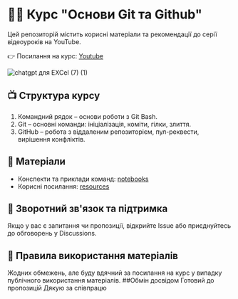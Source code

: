 # 🧑‍💻 Курс "Основи Git та Github"

Цей репозиторій містить корисні матеріали та рекомендації до серії відеоуроків на YouTube.

👉 Посилання на курс: [Youtube](https://youtu.be/9CnZihyYjjA)

![chatgpt для EXCel (7) (1)](https://github.com/user-attachments/assets/67c87610-c682-4088-bf8a-1e3f3748195c)

## 📺 Структура курсу
1. Командний рядок – основи роботи з Git Bash.
2. Git – основні команди: ініціалізація, коміти, гілки, злиття.
3. GitHub – робота з віддаленим репозиторієм, пул-реквести, вирішення конфліктів.

## 📂 Матеріали
- Конспекти та приклади команд: [notebooks](https://github.com/NickTimosh/git_course/tree/main/notebooks)
- Корисні посилання: [resources](https://github.com/NickTimosh/git_course/edit/main/resources/readme.md)
  
## 💬 Зворотний зв'язок та підтримка
Якщо у вас є запитання чи пропозиції, відкрийте Issue або приєднуйтесь до обговорень у Discussions.

## 📜 Правила використання матеріалів
Жодних обмежень, але буду вдячний за посилання на курс у випадку публічного використання матеріалів.
##Обмін досвідом
Готовий до пропозицій
Дякую за співпрацю
